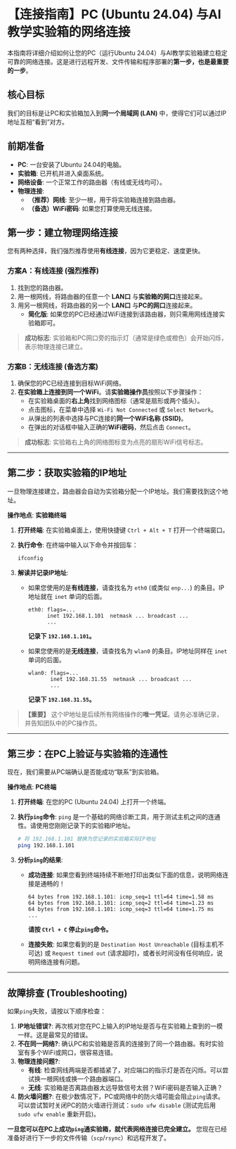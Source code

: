 # **【连接指南】PC (Ubuntu 24.04) 与AI教学实验箱的网络连接**

本指南将详细介绍如何让您的PC（运行Ubuntu 24.04）与AI教学实验箱建立稳定可靠的网络连接。这是进行远程开发、文件传输和程序部署的**第一步，也是最重要的一步**。

## **核心目标**

我们的目标是让PC和实验箱加入到**同一个局域网 (LAN)** 中，使得它们可以通过IP地址互相“看到”对方。

## **前期准备**

*   **PC**: 一台安装了Ubuntu 24.04的电脑。
*   **实验箱**: 已开机并进入桌面系统。
*   **网络设备**: 一个正常工作的路由器（有线或无线均可）。
*   **物理连接**:
    *   **（推荐）网线**: 至少一根，用于将实验箱连接到路由器。
    *   **（备选）WiFi密码**: 如果您打算使用无线连接。

## **第一步：建立物理网络连接**

您有两种选择，我们强烈推荐使用**有线连接**，因为它更稳定、速度更快。

### **方案A：有线连接 (强烈推荐)**

1.  找到您的路由器。
2.  用一根网线，将路由器的任意一个 **LAN口** 与**实验箱的网口**连接起来。
3.  用另一根网线，将路由器的另一个 **LAN口** 与**PC的网口**连接起来。
    *   **简化版**: 如果您的PC已经通过WiFi连接到该路由器，则只需用网线连接实验箱即可。

> **成功标志**: 实验箱和PC网口旁的指示灯（通常是绿色或橙色）会开始闪烁，表示物理连接已建立。

### **方案B：无线连接 (备选方案)**

1.  确保您的PC已经连接到目标WiFi网络。
2.  **在实验箱上连接到同一个WiFi**。请**实验箱操作员**按照以下步骤操作：
    *   在实验箱桌面的**右上角**找到网络图标（通常是扇形或两个插头）。
    *   点击图标，在菜单中选择 `Wi-Fi Not Connected` 或 `Select Network`。
    *   从弹出的列表中选择与PC连接的**同一个WiFi名称 (SSID)**。
    *   在弹出的对话框中输入正确的**WiFi密码**，然后点击 `Connect`。

> **成功标志**: 实验箱右上角的网络图标变为点亮的扇形WiFi信号标志。

---

## **第二步：获取实验箱的IP地址**

一旦物理连接建立，路由器会自动为实验箱分配一个IP地址。我们需要找到这个地址。

**操作地点**: **实验箱终端**

1.  **打开终端**: 在实验箱桌面上，使用快捷键 `Ctrl + Alt + T` 打开一个终端窗口。

2.  **执行命令**: 在终端中输入以下命令并按回车：
    ```bash
    ifconfig
    ```

3.  **解读并记录IP地址**:
    *   如果您使用的是**有线连接**，请查找名为 `eth0` (或类似 `enp...`) 的条目。IP地址就在 `inet` 单词的后面。
        ```
        eth0: flags=...
              inet 192.168.1.101  netmask ... broadcast ...
              ...
        ```
        **记录下 `192.168.1.101`。**

    *   如果您使用的是**无线连接**，请查找名为 `wlan0` 的条目。IP地址同样在 `inet` 单词的后面。
        ```
        wlan0: flags=...
               inet 192.168.31.55  netmask ... broadcast ...
               ...
        ```
        **记录下 `192.168.31.55`。**

> **【重要】** 这个IP地址是后续所有网络操作的**唯一凭证**。请务必准确记录，并告知团队中的PC操作员。

---

## **第三步：在PC上验证与实验箱的连通性**

现在，我们需要从PC端确认是否能成功“联系”到实验箱。

**操作地点**: **PC终端**

1.  **打开终端**: 在您的PC (Ubuntu 24.04) 上打开一个终端。

2.  **执行`ping`命令**: `ping` 是一个基础的网络诊断工具，用于测试主机之间的连通性。请使用您刚刚记录下的实验箱IP地址。
    ```bash
    # 将 192.168.1.101 替换为您记录的实验箱实际IP地址
    ping 192.168.1.101
    ```

3.  **分析`ping`的结果**:
    *   **成功连接**: 如果您看到终端持续不断地打印出类似下面的信息，说明网络连接是通畅的！
        ```
        64 bytes from 192.168.1.101: icmp_seq=1 ttl=64 time=1.58 ms
        64 bytes from 192.168.1.101: icmp_seq=2 ttl=64 time=1.23 ms
        64 bytes from 192.168.1.101: icmp_seq=3 ttl=64 time=1.75 ms
        ...
        ```
        **请按 `Ctrl + C` 停止`ping`命令。**

    *   **连接失败**: 如果您看到的是 `Destination Host Unreachable` (目标主机不可达) 或 `Request timed out` (请求超时)，或者长时间没有任何响应，说明网络连接有问题。

---

## **故障排查 (Troubleshooting)**

如果`ping`失败，请按以下顺序检查：

1.  **IP地址错误?**: 再次核对您在PC上输入的IP地址是否与在实验箱上查到的一模一样。这是最常见的错误。
2.  **不在同一网络?**: 确认PC和实验箱是否真的连接到了同一个路由器。有时实验室有多个WiFi或网口，很容易连错。
3.  **物理连接问题?**:
    *   **有线**: 检查网线两端是否都插紧了，对应端口的指示灯是否在闪烁。可以尝试换一根网线或换一个路由器端口。
    *   **无线**: 实验箱是否离路由器太远导致信号太弱？WiFi密码是否输入正确？
4.  **防火墙问题?**: 在极少数情况下，PC或网络中的防火墙可能会阻止`ping`请求。可以尝试暂时关闭PC的防火墙进行测试：`sudo ufw disable` (测试完后用 `sudo ufw enable` 重新开启)。

**一旦您可以在PC上成功`ping`通实验箱，就代表网络连接已完全建立。** 您现在已经准备好进行下一步的文件传输（`scp`/`rsync`）和远程开发了。